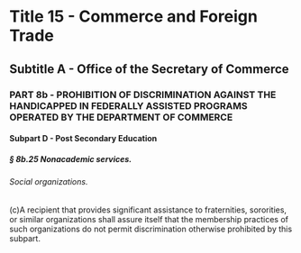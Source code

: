 
# Title 15 - Commerce and Foreign Trade
## Subtitle A - Office of the Secretary of Commerce
### PART 8b - PROHIBITION OF DISCRIMINATION AGAINST THE HANDICAPPED IN FEDERALLY ASSISTED PROGRAMS OPERATED BY THE DEPARTMENT OF COMMERCE
#### Subpart D - Post Secondary Education
##### § 8b.25 Nonacademic services.
###### Social organizations.

(c)A recipient that provides significant assistance to fraternities, sororities, or similar organizations shall assure itself that the membership practices of such organizations do not permit discrimination otherwise prohibited by this subpart.
